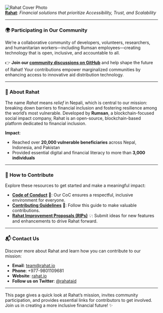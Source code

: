 ![Rahat Cover Photo](/Rahat.png)  
**[Rahat](https://rahat.io)**: *Financial solutions that prioritize Accessibility, Trust, and Scalability*

---

### 🌍 **Participating in Our Community**

We’re a collaborative community of developers, volunteers, researchers, and humanitarian workers—including Rumsan employees—creating technology that is open, inclusive, and accountable to all.

👉 **Join our [community discussions on GitHub](https://github.com/orgs/rahataid/discussions)** and help shape the future of Rahat! Your contributions empower marginalized communities by enhancing access to innovative aid distribution technology.

---

### 🧭 **About Rahat**

The name *Rahat* means *relief* in Nepali, which is central to our mission: breaking down barriers to financial inclusion and fostering resilience among the world’s most vulnerable. Developed by **Rumsan**, a blockchain-focused social impact company, Rahat is an open-source, blockchain-based platform dedicated to financial inclusion.

**Impact**:
- Reached over **20,000 vulnerable beneficiaries** across Nepal, Indonesia, and Pakistan
- Provided essential digital and financial literacy to more than **3,000 individuals**

---

### 💪 **How to Contribute**

Explore these resources to get started and make a meaningful impact:

- [**Code of Conduct**](https://docs.rahat.io/docs/code_of_conduct) 📝: Our CoC ensures a respectful, inclusive environment for everyone.
- [**Contributing Guidelines**](https://docs.rahat.io/docs/contributing_guidelines) 🔧: Follow this guide to make valuable contributions.
- [**Rahat Improvement Proposals (RIPs)**](https://docs.rahat.io/docs/rip_guide) 💡: Submit ideas for new features and enhancements to drive Rahat forward.

---

### 📬 **Contact Us**

Discover more about Rahat and learn how you can contribute to our mission:

- **Email**: [team@rahat.io](mailto:team@rahat.io)
- **Phone**: +977-9801109681
- **Website**: [rahat.io](https://rahat.io)  
- **Follow us on Twitter**: [@rahataid](https://twitter.com/rahataid)

---

This page gives a quick look at Rahat’s mission, invites community participation, and provides essential links for contributors to get involved. Join us in creating a more inclusive financial future! ✨
